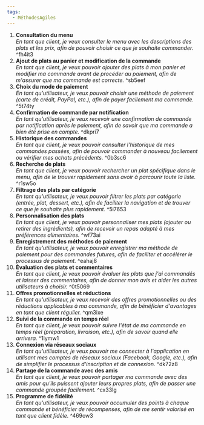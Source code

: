 ```yaml
---
tags:
  - MéthodesAgiles
---
```


1. **Consultation du menu**  
    _En tant que client, je veux consulter le menu avec les descriptions des plats et les prix, afin de pouvoir choisir ce que je souhaite commander._
     ^fh4it3
2. **Ajout de plats au panier et modification de la commande**  
    _En tant que client, je veux pouvoir ajouter des plats à mon panier et modifier ma commande avant de procéder au paiement, afin de m'assurer que ma commande est correcte._
     ^sb5eef
3. **Choix du mode de paiement**  
    _En tant qu'utilisateur, je veux pouvoir choisir une méthode de paiement (carte de crédit, PayPal, etc.), afin de payer facilement ma commande._
     ^5t74ty
4. **Confirmation de commande par notification**  
    _En tant qu'utilisateur, je veux recevoir une confirmation de commande par notification après le paiement, afin de savoir que ma commande a bien été prise en compte._
     ^dkpri7
5. **Historique des commandes**  
    _En tant que client, je veux pouvoir consulter l'historique de mes commandes passées, afin de pouvoir commander à nouveau facilement ou vérifier mes achats précédents._
     ^0b3sc6
6. **Recherche de plats**  
    _En tant que client, je veux pouvoir rechercher un plat spécifique dans le menu, afin de le trouver rapidement sans avoir à parcourir toute la liste._
     ^r1sw5o
7. **Filtrage des plats par catégorie**  
    _En tant qu'utilisateur, je veux pouvoir filtrer les plats par catégorie (entrée, plat, dessert, etc.), afin de faciliter la navigation et de trouver ce que je souhaite plus rapidement._
     ^5i7653
8. **Personnalisation des plats**  
    _En tant que client, je veux pouvoir personnaliser mes plats (ajouter ou retirer des ingrédients), afin de recevoir un repas adapté à mes préférences alimentaires._
     ^wf73ai
9. **Enregistrement des méthodes de paiement**  
    _En tant qu'utilisateur, je veux pouvoir enregistrer ma méthode de paiement pour des commandes futures, afin de faciliter et accélérer le processus de paiement._
     ^eahaj8
10. **Évaluation des plats et commentaires**  
    _En tant que client, je veux pouvoir évaluer les plats que j'ai commandés et laisser des commentaires, afin de donner mon avis et aider les autres utilisateurs à choisir._
     ^0t5069
11. **Offres promotionnelles et réductions**  
    _En tant qu'utilisateur, je veux recevoir des offres promotionnelles ou des réductions applicables à ma commande, afin de bénéficier d'avantages en tant que client régulier._
     ^qm3ixe
12. **Suivi de la commande en temps réel**  
    _En tant que client, je veux pouvoir suivre l'état de ma commande en temps réel (préparation, livraison, etc.), afin de savoir quand elle arrivera._
     ^1lymw1
13. **Connexion via réseaux sociaux**  
    _En tant qu'utilisateur, je veux pouvoir me connecter à l'application en utilisant mes comptes de réseaux sociaux (Facebook, Google, etc.), afin de simplifier le processus d'inscription et de connexion._
     ^dk72z8
14. **Partage de la commande avec des amis**  
    _En tant que client, je veux pouvoir partager ma commande avec des amis pour qu'ils puissent ajouter leurs propres plats, afin de passer une commande groupée facilement._
     ^cx33lg
15. **Programme de fidélité**  
    _En tant qu'utilisateur, je veux pouvoir accumuler des points à chaque commande et bénéficier de récompenses, afin de me sentir valorisé en tant que client fidèle._ ^469ow3